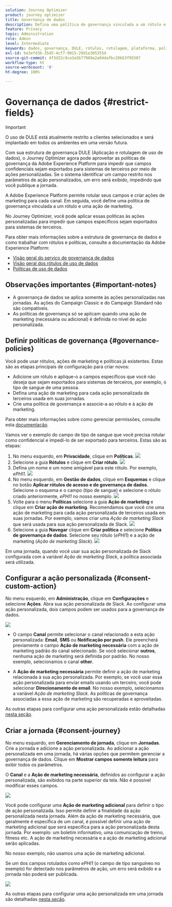 ```yaml
---
solution: Journey Optimizer
product: journey optimizer
title: Governança de dados
description: Defina uma política de governança vinculada a um rótulo e uma ação de marketing
feature: Privacy
topic: Administration
role: Admin
level: Intermediate
keywords: dados, governança, DULE, rótulos, rotulagem, plataforma, política
exl-id: be3efd3b-35d5-4cf7-9015-29d1e305355d
source-git-commit: 4f3d22c9ce3a5b77969a2a04dafbc28b53f95507
workflow-type: ht
source-wordcount: '0'
ht-degree: 100%

---
```


# Governança de dados {#restrict-fields}


>[!IMPORTANT]
>
>O uso de DULE está atualmente restrito a clientes selecionados e será implantado em todos os ambientes em uma versão futura.

Com sua estrutura de governança DULE (Aplicação e rotulagem de uso de dados), o Journey Optimizer agora pode aproveitar as políticas de governança da Adobe Experience Platform para impedir que campos confidenciais sejam exportados para sistemas de terceiros por meio de ações personalizadas. Se o sistema identificar um campo restrito nos parâmetros de ação personalizados, um erro será exibido, impedindo que você publique a jornada.

A Adobe Experience Platform permite rotular seus campos e criar ações de marketing para cada canal. Em seguida, você define uma política de governança vinculada a um rótulo e uma ação de marketing.

No Journey Optimizer, você pode aplicar essas políticas às ações personalizadas para impedir que campos específicos sejam exportados para sistemas de terceiros.

Para obter mais informações sobre a estrutura de governança de dados e como trabalhar com rótulos e políticas, consulte a documentação da Adobe Experience Platform:

* [Visão geral do serviço de governança de dados](https://experienceleague.adobe.com/docs/experience-platform/data-governance/home.html?lang=pt-BR)
* [Visão geral dos rótulos de uso de dados](https://experienceleague.adobe.com/docs/experience-platform/data-governance/labels/overview.html?lang=pt-BR)
* [Políticas de uso de dados](https://experienceleague.adobe.com/docs/experience-platform/data-governance/policies/overview.html?lang=pt-BR)

## Observações importantes {#important-notes}

* A governança de dados se aplica somente às ações personalizadas nas jornadas. As ações do Campaign Classic e do Campaign Standard não são compatíveis.
* As políticas de governança só se aplicam quando uma ação de marketing (necessária ou adicional) é definida no nível de ação personalizada.

## Definir políticas de governança {#governance-policies}

Você pode usar rótulos, ações de marketing e políticas já existentes. Estas são as etapas principais de configuração para criar novos:

* Adicione um rótulo e aplique-o a campos específicos que você não deseja que sejam exportados para sistemas de terceiros, por exemplo, o tipo de sangue de uma pessoa.
* Defina uma ação de marketing para cada ação personalizada de terceiros usada em suas jornadas.
* Crie uma política de governança e associe-a ao rótulo e à ação de marketing.

Para obter mais informações sobre como gerenciar permissões, consulte esta [documentação](https://experienceleague.adobe.com/docs/experience-platform/data-governance/policies/user-guide.html?lang=pt-BR#consent-policy).

Vamos ver o exemplo do campo de tipo de sangue que você precisa rotular como confidencial e impedí-lo de ser exportado para terceiros. Estas são as etapas:

1. No menu esquerdo, em **Privacidade**, clique em **Políticas**.
   ![](assets/action-privacy0.png)
1. Selecione a guia **Rótulos** e clique em **Criar rótulo**.
   ![](assets/action-privacy1.png)
1. Defina um nome e um nome amigável para este rótulo. Por exemplo, _ePHI1_.
   ![](assets/action-privacy2.png)
1. No menu esquerdo, em **Gestão de dados**, clique em **Esquemas** e clique no botão **Aplicar rótulos de acesso e de governança de dados**. Selecione o esquema e o campo (tipo de sangue) e selecione o rótulo criado anteriormente, _ePHI1_ no nosso exemplo.
   ![](assets/action-privacy3.png)
1. Volte para o menu **Políticas** selecione a guia **Ação de marketing** e clique em **Criar ação de marketing**. Recomendamos que você crie uma ação de marketing para cada ação personalizada de terceiros usada em suas jornadas. Por exemplo, vamos criar uma _Ação de marketing Slack_ que será usada para sua ação personalizada de Slack.
   ![](assets/action-privacy4.png)
1. Selecione a guia **Navegar** clique em **Criar política** e selecione **Política de governança de dados**. Selecione seu rótulo (_ePHI1_) e a ação de marketing (_Ação de marketing Slack_).
   ![](assets/action-privacy5.png)

Em uma jornada, quando você usar sua ação personalizada de Slack configurada com a variável _Ação de marketing Slack_, a política associada será utilizada.

## Configurar a ação personalizada {#consent-custom-action}

No menu esquerdo, em **Administração**, clique em **Configurações** e selecione **Ações**. Abra sua ação personalizada de Slack. Ao configurar uma ação personalizada, dois campos podem ser usados para a governança de dados.

![](assets/action-privacy6.png)

* O campo **Canal** permite selecionar o canal relacionado a esta ação personalizada: **Email**, **SMS** ou **Notificação por push**. Ele preencherá previamente o campo **Ação de marketing necessária** com a ação de marketing padrão do canal selecionado. Se você selecionar **outros**, nenhuma ação de marketing será definida por padrão. No nosso exemplo, selecionamos o canal **other**.

* A **Ação de marketing necessária** permite definir a ação de marketing relacionada à sua ação personalizada. Por exemplo, se você usar essa ação personalizada para enviar emails usando um terceiro, você pode selecionar **Direcionamento de email**. No nosso exemplo, selecionamos a variável _Ação de marketing Slack_. As políticas de governança associadas a essa ação de marketing são recuperadas e aproveitadas.

As outras etapas para configurar uma ação personalizada estão detalhadas [nesta seção](../action/about-custom-action-configuration.md#consent-management).

## Criar a jornada {#consent-journey}

No menu esquerdo, em **Gerenciamento de jornada**, clique em **Jornadas**. Crie a jornada e adicione a ação personalizada.  Ao adicionar a ação personalizada em uma jornada, há várias opções que permitem gerenciar a governança de dados. Clique em **Mostrar campos somente leitura** para exibir todos os parâmetros.

O **Canal** e a **Ação de marketing necessária**, definidos ao configurar a ação personalizada, são exibidos na parte superior da tela. Não é possível modificar esses campos.

![](assets/action-privacy7.png)

Você pode configurar uma **Ação de marketing adicional** para definir o tipo de ação personalizada. Isso permite definir a finalidade da ação personalizada nesta jornada. Além da ação de marketing necessária, que geralmente é específica de um canal, é possível definir uma ação de marketing adicional que será específica para a ação personalizada desta jornada. Por exemplo: um boletim informativo, uma comunicação de treino, fitness etc. A ação de marketing necessária e a ação de marketing adicional serão aplicadas.

No nosso exemplo, não usamos uma ação de marketing adicional.

Se um dos campos rotulados como _ePHI1_ (o campo de tipo sanguíneo no exemplo) for detectado nos parâmetros de ação, um erro será exibido e a jornada não poderá ser publicada.

![](assets/action-privacy8.png)

As outras etapas para configurar uma ação personalizada em uma jornada são detalhadas [nesta seção](../building-journeys/using-custom-actions.md).
